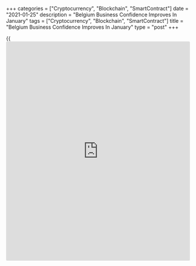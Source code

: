 +++
categories = ["Cryptocurrency", "Blockchain", "SmartContract"]
date = "2021-01-25"
description = "Belgium Business Confidence Improves In January"
tags = ["Cryptocurrency", "Blockchain", "SmartContract"]
title = "Belgium Business Confidence Improves In January"
type = "post"
+++

{{<iframe id="large-banner" src="https://www.bounty.group/#slide=17.0" width="100%" height="600" scrolling="no" style="border: 0px solid rgb(216, 221, 230); border-radius: 3px;">}}

Belgium's [business][1] confidence improved at the start of the year,
led by construction and services sectors, survey data from the National
Bank of Belgium showed on Monday.  
  
The business confidence index rose to -7.5 from -8.4 in December.  
  
"The business climate has firmed up in the building industry and for the
second consecutive month, in business-related services, too," the bank
said.  
  
"However, entrepreneurs appeared a bit more pessimistic in the trade
sector and in the manufacturing industry."

The seasonally adjusted rate rose to 78.9 percent in January from 76.7
percent in October.

For comments and feedback [contact](https://www.playgroundfx.com/contact/): editorial@rtt[news](https://www.letsplayfx.com/blog/forex-news-website/).com

[Economic News][2]

 **What parts of the world are seeing the best (and worst) economic
performances lately? Click[here][3] to check out our [Econ Scorecard][3]
and find out! See up-to-the-moment [ranking](https://www.playgroundfx.com/blog/crypto-exchange-ranking/)s for the best and worst
performers in [GDP][4], [unemployment rate][5], [inflation][3] and much
more.**

   1. www.rtt[news](https://www.letsplayfx.com/blog/forex-news-website/).com/Content/Business.aspx
   2. www.rtt[news](https://www.letsplayfx.com/blog/forex-news-website/).com/Content/EconomicNews.aspx
   3. www.rtt[news](https://www.letsplayfx.com/blog/forex-news-website/).com/economic-scorecard/world-rank/CPI/highest-performance.aspx
   4. www.rtt[news](https://www.letsplayfx.com/blog/forex-news-website/).com/economic-scorecard/world-rank/GDP/highest-performance.aspx
   5. www.rtt[news](https://www.letsplayfx.com/blog/forex-news-website/).com/economic-scorecard/world-rank/unemployment-rate/lowest-performance.aspx